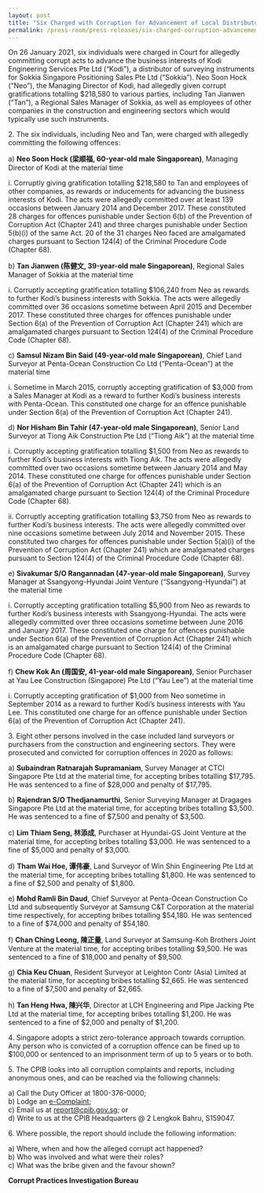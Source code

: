 ```yaml
---
layout: post
title: "Six Charged with Corruption for Advancement of Local Distributor’s Business Interests"
permalink: /press-room/press-releases/six-charged-corruption-advancement-local-distributor’s-business-interests/
---
```

On 26 January 2021, six individuals were charged in Court for allegedly committing corrupt acts to advance the business interests of Kodi Engineering Services Pte Ltd (“Kodi”), a distributor of surveying instruments for Sokkia Singapore Positioning Sales Pte Ltd (“Sokkia”). Neo Soon Hock (“Neo”), the Managing Director of Kodi, had allegedly given corrupt gratifications totalling $218,580 to various parties, including Tan Jianwen (“Tan”), a Regional Sales Manager of Sokkia, as well as employees of other companies in the construction and engineering sectors which would typically use such instruments.

2\.       The six individuals, including Neo and Tan, were charged with allegedly committing the following offences:

a) **Neo Soon Hock (梁顺福, 60-year-old male Singaporean)**, Managing Director of Kodi at the material time

i. Corruptly giving gratification totalling $218,580 to Tan and employees of other companies, as rewards or inducements for advancing the business interests of Kodi. The acts were allegedly committed over at least 139 occasions between January 2014 and December 2017. These constituted 28 charges for offences punishable under Section 6(b) of the Prevention of Corruption Act (Chapter 241) and three charges punishable under Section 5(b)(i) of the same Act. 20 of the 31 charges Neo faced are amalgamated charges pursuant to Section 124(4) of the Criminal Procedure Code (Chapter 68).

b) **Tan Jianwen (陈健文, 39-year-old male Singaporean)**, Regional Sales Manager of Sokkia at the material time

i. Corruptly accepting gratification totalling $106,240 from Neo as rewards to further Kodi’s business interests with Sokkia. The acts were allegedly committed over 36 occasions sometime between April 2015 and December 2017. These constituted three charges for offences punishable under Section 6(a) of the Prevention of Corruption Act (Chapter 241) which are amalgamated charges pursuant to Section 124(4) of the Criminal Procedure Code (Chapter 68).

c) **Samsul Nizam Bin Said (49-year-old male Singaporean)**, Chief Land Surveyor at Penta-Ocean Construction Co Ltd (“Penta-Ocean”) at the material time

i. Sometime in March 2015, corruptly accepting gratification of $3,000 from a Sales Manager at Kodi as a reward to further Kodi’s business interests with Penta-Ocean. This constituted one charge for an offence punishable under Section 6(a) of the Prevention of Corruption Act (Chapter 241).

d) **Nor Hisham Bin Tahir (47-year-old male Singaporean)**, Senior Land Surveyor at Tiong Aik Construction Pte Ltd (“Tiong Aik”) at the material time

i. Corruptly accepting gratification totalling $1,500 from Neo as rewards to further Kodi’s business interests with Tiong Aik. The acts were allegedly committed over two occasions sometime between January 2014 and May 2014. These constituted one charge for offences punishable under Section 6(a) of the Prevention of Corruption Act (Chapter 241) which is an amalgamated charge pursuant to Section 124(4) of the Criminal Procedure Code (Chapter 68).

ii. Corruptly accepting gratification totalling $3,750 from Neo as rewards to further Kodi’s business interests. The acts were allegedly committed over nine occasions sometime between July 2014 and November 2015. These constituted two charges for offences punishable under Section 5(a)(i) of the Prevention of Corruption Act (Chapter 241) which are amalgamated charges pursuant to Section 124(4) of the Criminal Procedure Code (Chapter 68).

e) **Sivakumar S/O Rangannadan (47-year-old male Singaporean)**, Survey Manager at Ssangyong-Hyundai Joint Venture (“Ssangyong-Hyundai”) at the material time

i. Corruptly accepting gratification totalling $5,900 from Neo as rewards to further Kodi’s business interests with Ssangyong-Hyundai. The acts were allegedly committed over three occasions sometime between June 2016 and January 2017. These constituted one charge for offences punishable under Section 6(a) of the Prevention of Corruption Act (Chapter 241) which is an amalgamated charge pursuant to Section 124(4) of the Criminal Procedure Code (Chapter 68).

f) **Chew Kok An (周国安, 41-year-old male Singaporean)**, Senior Purchaser at Yau Lee Construction (Singapore) Pte Ltd (“Yau Lee”) at the material time

i. Corruptly accepting gratification of $1,000 from Neo sometime in September 2014 as a reward to further Kodi’s business interests with Yau Lee. This constituted one charge for an offence punishable under Section 6(a) of the Prevention of Corruption Act (Chapter 241).

3\.       Eight other persons involved in the case included land surveyors or purchasers from the construction and engineering sectors. They were prosecuted and convicted for corruption offences in 2020 as follows:

a) **Subaindran Ratnarajah Supramaniam**, Survey Manager at CTCI Singapore Pte Ltd at the material time, for accepting bribes totalling $17,795. He was sentenced to a fine of $28,000 and penalty of $17,795.

b) **Rajendran S/O Thedjanamurthi**, Senior Surveying Manager at Dragages Singapore Pte Ltd at the material time, for accepting bribes totalling $3,500. He was sentenced to a fine of $7,500 and penalty of $3,500.

c) **Lim Thiam Seng, 林添成**, Purchaser at Hyundai-GS Joint Venture at the material time, for accepting bribes totalling $3,000. He was sentenced to a fine of $5,000 and penalty of $3,000.

d) **Tham Wai Hoe, 谭伟豪**, Land Surveyor of Win Shin Engineering Pte Ltd at the material time, for accepting bribes totalling $1,800. He was sentenced to a fine of $2,500 and penalty of $1,800.

e) **Mohd Ramli Bin Daud**, Chief Surveyor at Penta-Ocean Construction Co Ltd and subsequently Surveyor at Samsung C&T Corporation at the material time respectively, for accepting bribes totalling $54,180. He was sentenced to a fine of $74,000 and penalty of $54,180.

f) **Chan Ching Leong, 陳正量**, Land Surveyor at Samsung-Koh Brothers Joint Venture at the material time, for accepting bribes totalling $9,500. He was sentenced to a fine of $18,000 and penalty of $9,500.

g) **Chia Keu Chuan**, Resident Surveyor at Leighton Contr (Asia) Limited at the material time, for accepting bribes totalling $2,665. He was sentenced to a fine of $7,500 and penalty of $2,665.

h) **Tan Heng Hwa, 陳兴华**, Director at LCH Engineering and Pipe Jacking Pte Ltd at the material time, for accepting bribes totalling $1,200. He was sentenced to a fine of $2,000 and penalty of $1,200.

4\.        Singapore adopts a strict zero-tolerance approach towards corruption. Any person who is convicted of a corruption offence can be fined up to $100,000 or sentenced to an imprisonment term of up to 5 years or to both.

5\.        The CPIB looks into all corruption complaints and reports, including anonymous ones, and can be reached via the following channels:

a) Call the Duty Officer at 1800-376-0000;<br />
b) Lodge an [e-Complaint](/e-services/e-complaint-for-corrupt-conduct);<br>
c) Email us at <a class="spamspan" href="mailto:report@cpib.gov.sg">report@cpib.gov.sg</a>; or<br />
d) Write to us at the CPIB Headquarters @ 2 Lengkok Bahru, S159047.

6\.        Where possible, the report should include the following information:

a) Where, when and how the alleged corrupt act happened?<br />
b) Who was involved and what were their roles?<br />
c) What was the bribe given and the favour shown?

**Corrupt Practices Investigation Bureau**
